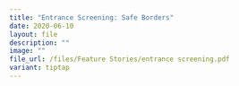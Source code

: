```yaml
---
title: "Entrance Screening: Safe Borders"
date: 2020-06-10
layout: file
description: ""
image: ""
file_url: /files/Feature Stories/entrance screening.pdf
variant: tiptap
---
```

